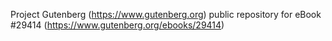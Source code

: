 Project Gutenberg (https://www.gutenberg.org) public repository for eBook #29414 (https://www.gutenberg.org/ebooks/29414)
